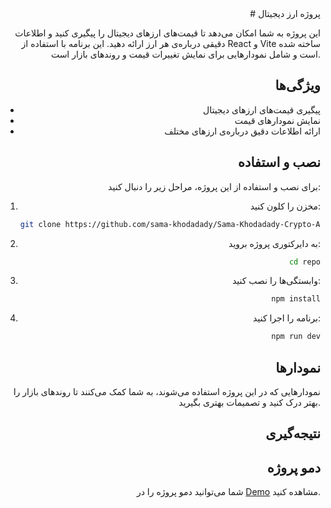 <div style="text-align: right;">
# پروژه ارز دیجیتال

این پروژه به شما امکان می‌دهد تا قیمت‌های ارزهای دیجیتال را پیگیری کنید و اطلاعات دقیقی درباره‌ی هر ارز ارائه دهید. این برنامه با استفاده از React و Vite ساخته شده است و شامل نمودارهایی برای نمایش تغییرات قیمت و روندهای بازار است.


## ویژگی‌ها
- پیگیری قیمت‌های ارزهای دیجیتال
- نمایش نمودارهای قیمت
- ارائه اطلاعات دقیق درباره‌ی ارزهای مختلف

## نصب و استفاده
برای نصب و استفاده از این پروژه، مراحل زیر را دنبال کنید:
1. مخزن را کلون کنید:
   ```bash
   git clone https://github.com/sama-khodadady/Sama-Khodadady-Crypto-App.git
   ```
2. به دایرکتوری پروژه بروید:
   ```bash
   cd repo
   ```
3. وابستگی‌ها را نصب کنید:
   ```bash
   npm install
   ```
4. برنامه را اجرا کنید:
   ```bash
   npm run dev
   ```

## نمودارها
نمودارهایی که در این پروژه استفاده می‌شوند، به شما کمک می‌کنند تا روندهای بازار را بهتر درک کنید و تصمیمات بهتری بگیرید.

## نتیجه‌گیری

## دمو پروژه
شما می‌توانید دمو پروژه را در  [Demo](https://sama-khodadady-online-shop.vercel.app/) مشاهده کنید.
</div>
